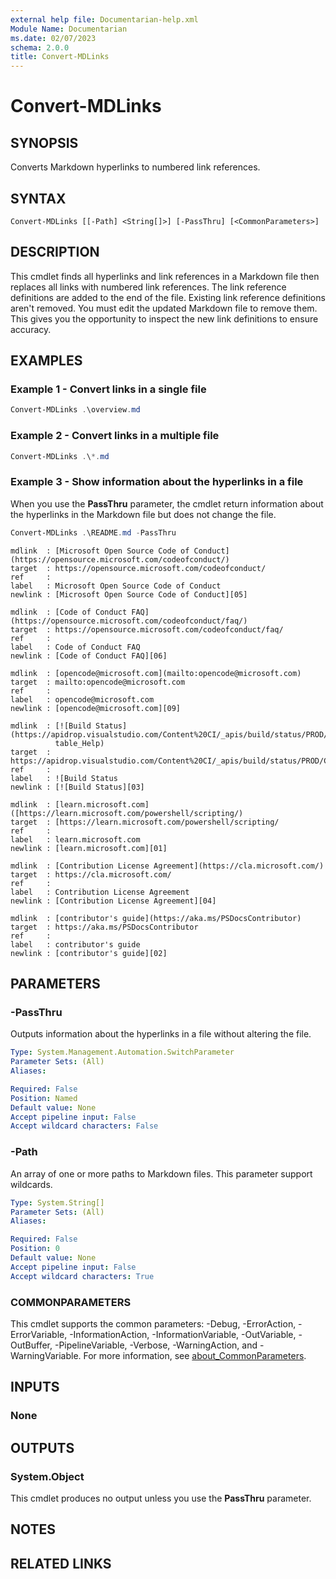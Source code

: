 ```yaml
---
external help file: Documentarian-help.xml
Module Name: Documentarian
ms.date: 02/07/2023
schema: 2.0.0
title: Convert-MDLinks
---
```


# Convert-MDLinks

## SYNOPSIS
Converts Markdown hyperlinks to numbered link references.

## SYNTAX

```
Convert-MDLinks [[-Path] <String[]>] [-PassThru] [<CommonParameters>]
```

## DESCRIPTION

This cmdlet finds all hyperlinks and link references in a Markdown file then replaces all links with
numbered link references. The link reference definitions are added to the end of the file. Existing
link reference definitions aren't removed. You must edit the updated Markdown file to remove them.
This gives you the opportunity to inspect the new link definitions to ensure accuracy.

## EXAMPLES

### Example 1 - Convert links in a single file

```powershell
Convert-MDLinks .\overview.md
```

### Example 2 - Convert links in a multiple file

```powershell
Convert-MDLinks .\*.md
```

### Example 3 - Show information about the hyperlinks in a file

When you use the **PassThru** parameter, the cmdlet return information about the hyperlinks in the
Markdown file but does not change the file.

```powershell
Convert-MDLinks .\README.md -PassThru
```

```Output
mdlink  : [Microsoft Open Source Code of Conduct](https://opensource.microsoft.com/codeofconduct/)
target  : https://opensource.microsoft.com/codeofconduct/
ref     :
label   : Microsoft Open Source Code of Conduct
newlink : [Microsoft Open Source Code of Conduct][05]

mdlink  : [Code of Conduct FAQ](https://opensource.microsoft.com/codeofconduct/faq/)
target  : https://opensource.microsoft.com/codeofconduct/faq/
ref     :
label   : Code of Conduct FAQ
newlink : [Code of Conduct FAQ][06]

mdlink  : [opencode@microsoft.com](mailto:opencode@microsoft.com)
target  : mailto:opencode@microsoft.com
ref     :
label   : opencode@microsoft.com
newlink : [opencode@microsoft.com][09]

mdlink  : [![Build Status](https://apidrop.visualstudio.com/Content%20CI/_apis/build/status/PROD/CabGen(PowerShell_Upda
          table_Help)
target  : https://apidrop.visualstudio.com/Content%20CI/_apis/build/status/PROD/CabGen(PowerShell_Updatable_Help
ref     :
label   : ![Build Status
newlink : [![Build Status][03]

mdlink  : [learn.microsoft.com]([https://learn.microsoft.com/powershell/scripting/)
target  : [https://learn.microsoft.com/powershell/scripting/
ref     :
label   : learn.microsoft.com
newlink : [learn.microsoft.com][01]

mdlink  : [Contribution License Agreement](https://cla.microsoft.com/)
target  : https://cla.microsoft.com/
ref     :
label   : Contribution License Agreement
newlink : [Contribution License Agreement][04]

mdlink  : [contributor's guide](https://aka.ms/PSDocsContributor)
target  : https://aka.ms/PSDocsContributor
ref     :
label   : contributor's guide
newlink : [contributor's guide][02]
```

## PARAMETERS

### -PassThru

Outputs information about the hyperlinks in a file without altering the file.

```yaml
Type: System.Management.Automation.SwitchParameter
Parameter Sets: (All)
Aliases:

Required: False
Position: Named
Default value: None
Accept pipeline input: False
Accept wildcard characters: False
```

### -Path

An array of one or more paths to Markdown files. This parameter support wildcards.

```yaml
Type: System.String[]
Parameter Sets: (All)
Aliases:

Required: False
Position: 0
Default value: None
Accept pipeline input: False
Accept wildcard characters: True
```

### COMMONPARAMETERS

This cmdlet supports the common parameters: -Debug, -ErrorAction, -ErrorVariable,
-InformationAction, -InformationVariable, -OutVariable, -OutBuffer, -PipelineVariable, -Verbose,
-WarningAction, and -WarningVariable. For more information, see
[about_CommonParameters](http://go.microsoft.com/fwlink/?LinkID=113216).

## INPUTS

### None

## OUTPUTS

### System.Object

This cmdlet produces no output unless you use the **PassThru** parameter.

## NOTES

## RELATED LINKS
